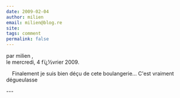 ```yaml
---
date: 2009-02-04
author: milien
email: milien@blog.re
site: 
tags: comment
permalink: false
---
```


<p>par milien ,<br />
le mercredi, 4 fï¿½vrier 2009.</p>

<p>&nbsp;&nbsp;&nbsp; Finalement je suis bien déçu de cete boulangerie... C'est vraiment dégueulasse</p>
---